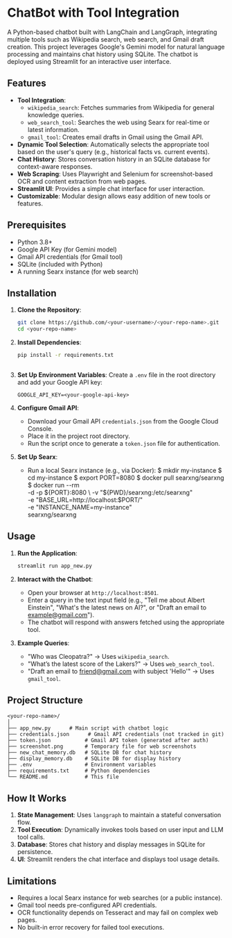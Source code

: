 
# ChatBot with Tool Integration

A Python-based chatbot built with LangChain and LangGraph, integrating multiple tools such as Wikipedia search, web search, and Gmail draft creation. This project leverages Google's Gemini model for natural language processing and maintains chat history using SQLite. The chatbot is deployed using Streamlit for an interactive user interface.

## Features

- **Tool Integration**: 
  - `wikipedia_search`: Fetches summaries from Wikipedia for general knowledge queries.
  - `web_search_tool`: Searches the web using Searx for real-time or latest information.
  - `gmail_tool`: Creates email drafts in Gmail using the Gmail API.
- **Dynamic Tool Selection**: Automatically selects the appropriate tool based on the user's query (e.g., historical facts vs. current events).
- **Chat History**: Stores conversation history in an SQLite database for context-aware responses.
- **Web Scraping**: Uses Playwright and Selenium for screenshot-based OCR and content extraction from web pages.
- **Streamlit UI**: Provides a simple chat interface for user interaction.
- **Customizable**: Modular design allows easy addition of new tools or features.

## Prerequisites

- Python 3.8+
- Google API Key (for Gemini model)
- Gmail API credentials (for Gmail tool)
- SQLite (included with Python)
- A running Searx instance (for web search)

## Installation

1. **Clone the Repository**:
   ```bash
   git clone https://github.com/<your-username>/<your-repo-name>.git
   cd <your-repo-name>
   ```

2. **Install Dependencies**:
   ```bash
   pip install -r requirements.txt
 

3. **Set Up Environment Variables**:
   Create a `.env` file in the root directory and add your Google API key:
   ```
   GOOGLE_API_KEY=<your-google-api-key>
   ```

4. **Configure Gmail API**:
   - Download your Gmail API `credentials.json` from the Google Cloud Console.
   - Place it in the project root directory.
   - Run the script once to generate a `token.json` file for authentication.

5. **Set Up Searx**:
   - Run a local Searx instance (e.g., via Docker):
  $ mkdir my-instance
  $ cd my-instance
  $ export PORT=8080
  $ docker pull searxng/searxng
  $ docker run --rm \
             -d -p ${PORT}:8080 \
             -v "${PWD}/searxng:/etc/searxng" \
             -e "BASE_URL=http://localhost:$PORT/" \
             -e "INSTANCE_NAME=my-instance" \
             searxng/searxng

## Usage

1. **Run the Application**:
   ```bash
   streamlit run app_new.py
   ```

2. **Interact with the Chatbot**:
   - Open your browser at `http://localhost:8501`.
   - Enter a query in the text input field (e.g., "Tell me about Albert Einstein", "What's the latest news on AI?", or "Draft an email to example@gmail.com").
   - The chatbot will respond with answers fetched using the appropriate tool.

3. **Example Queries**:
   - "Who was Cleopatra?" → Uses `wikipedia_search`.
   - "What’s the latest score of the Lakers?" → Uses `web_search_tool`.
   - "Draft an email to friend@gmail.com with subject 'Hello'" → Uses `gmail_tool`.

## Project Structure

```
<your-repo-name>/
│
├── app_new.py      # Main script with chatbot logic
├── credentials.json      # Gmail API credentials (not tracked in git)
├── token.json           # Gmail API token (generated after auth)
├── screenshot.png       # Temporary file for web screenshots
├── new_chat_memory.db   # SQLite DB for chat history
├── display_memory.db    # SQLite DB for display history
├── .env                 # Environment variables
├── requirements.txt     # Python dependencies
└── README.md            # This file
```

## How It Works

1. **State Management**: Uses `langgraph` to maintain a stateful conversation flow.
2. **Tool Execution**: Dynamically invokes tools based on user input and LLM tool calls.
3. **Database**: Stores chat history and display messages in SQLite for persistence.
4. **UI**: Streamlit renders the chat interface and displays tool usage details.

## Limitations

- Requires a local Searx instance for web searches (or a public instance).
- Gmail tool needs pre-configured API credentials.
- OCR functionality depends on Tesseract and may fail on complex web pages.
- No built-in error recovery for failed tool executions.

